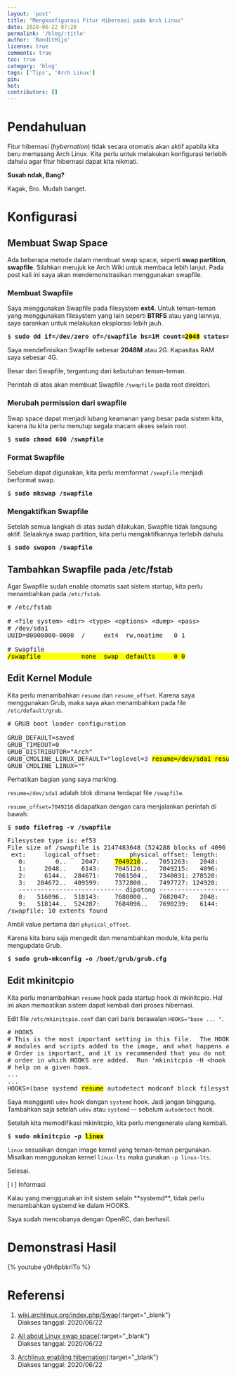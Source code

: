 ```yaml
---
layout: 'post'
title: "Mengkonfigurasi Fitur Hibernasi pada Arch Linux"
date: 2020-06-22 07:20
permalink: '/blog/:title'
author: 'BanditHijo'
license: true
comments: true
toc: true
category: 'blog'
tags: ['Tips', 'Arch Linux']
pin:
hot:
contributors: []
---
```


# Pendahuluan

Fitur hibernasi (*hybernation*) tidak secara otomatis akan aktif apabila kita beru memasang Arch Linux. Kita perlu untuk melakukan konfigurasi terlebih dahulu agar fitur hibernasi dapat kita nikmati.

**Susah ndak, Bang?**

Kagak, Bro. Mudah banget.

# Konfigurasi

## Membuat Swap Space

Ada beberapa metode dalam membuat swap space, seperti **swap partition**, **swapfile**. Silahkan merujuk ke Arch Wiki untuk membaca lebih lanjut. Pada post kali ini saya akan mendemonstrasikan menggunakan swapfile.

### Membuat Swapfile

Saya menggunakan Swapfile pada filesystem **ext4**. Untuk teman-teman yang menggunakan filesystem yang lain seperti **BTRFS** atau yang lainnya, saya sarankan untuk melakukan eksplorasi lebih jauh.

<pre>
$ <b>sudo dd if=/dev/zero of=/swapfile bs=1M count=<mark>2048</mark> status=progress</b>
</pre>

Saya mendefinisikan Swapfile sebesar **2048M** atau 2G. Kapasitas RAM saya sebesar 4G.

Besar dari Swapfile, tergantung dari kebutuhan teman-teman.

Perintah di atas akan membuat Swapfile `/swapfile` pada root direktori.

### Merubah permission dari swapfile

Swap space dapat menjadi lubang keamanan yang besar pada sistem kita, karena itu kita perlu menutup segala macam akses selain root.

<pre>
$ <b>sudo chmod 600 /swapfile</b>
</pre>

### Format Swapfile

Sebelum dapat digunakan, kita perlu memformat `/swapfile` menjadi berformat swap.

<pre>
$ <b>sudo mkswap /swapfile</b>
</pre>

### Mengaktifkan Swapfile

Setelah semua langkah di atas sudah dilakukan, Swapfile tidak langsung aktif. Selaaknya swap partition, kita perlu mengaktifkannya terlebih dahulu.

<pre>
$ <b>sudo swapon /swapfile</b>
</pre>

## Tambahkan Swapfile pada /etc/fstab

Agar Swapfile sudah enable otomatis saat sistem startup, kita perlu menambahkan pada `/etc/fstab`.

<pre>
# /etc/fstab

# &lt;file system&gt; &lt;dir&gt; &lt;type&gt; &lt;options&gt; &lt;dump&gt; &lt;pass&gt;
# /dev/sda1
UUID=00000000-0000  /     ext4  rw,noatime   0 1

# Swapfile
<mark>/swapfile           none  swap  defaults     0 0</mark>
</pre>

## Edit Kernel Module

Kita perlu menambahkan `resume` dan `resume_offset`. Karena saya menggunakan Grub, maka saya akan menambahkan pada file `/etc/default/grub`.

<pre>
# GRUB boot loader configuration

GRUB_DEFAULT=saved
GRUB_TIMEOUT=0
GRUB_DISTRIBUTOR="Arch"
GRUB_CMDLINE_LINUX_DEFAULT="loglevel=3 <mark>resume=/dev/sda1 resume_offset=7049216</mark>"
GRUB_CMDLINE_LINUX=""
</pre>

Perhatikan bagian yang saya marking.

`resume=/dev/sda1` adalah blok dimana terdapat file `/swapfile`.

`resume_offset=7049216` didapatkan dengan cara menjalankan perintah di bawah.

<pre>
$ <b>sudo filefrag -v /swapfile</b>
</pre>

<pre>
Filesystem type is: ef53
File size of /swapfile is 2147483648 (524288 blocks of 4096 bytes)
 ext:     logical_offset:        physical_offset: length:   expected: flags:
   0:        0..    2047:    <mark>7049216</mark>..   7051263:   2048:
   1:     2048..    6143:    7045120..   7049215:   4096:    7051264:
   2:     6144..  284671:    7061504..   7340031: 278528:    7049216:
   3:   284672..  409599:    7372800..   7497727: 124928:    7340032:
   ---------------------------- dipotong ---------------------------
   8:   516096..  518143:    7680000..   7682047:   2048:    7675904:
   9:   518144..  524287:    7684096..   7690239:   6144:    7682048: last,eof
/swapfile: 10 extents found
</pre>

Ambil value pertama dari `physical_offset`.

Karena kita baru saja mengedit dan menambahkan module, kita perlu mengupdate Grub.

<pre>
$ <b>sudo grub-mkconfig -o /boot/grub/grub.cfg</b>
</pre>

## Edit mkinitcpio

Kita perlu menambahkan `resume` hook pada startup hook di mkinitcpio. Hal ini akan memastikan sistem dapat kembali dari proses hibernasi.

Edit file `/etc/mkinitcpio.conf` dan cari baris berawalan `HOOKS="base ... "`.

<pre>
# HOOKS
# This is the most important setting in this file.  The HOOKS control the
# modules and scripts added to the image, and what happens at boot time.
# Order is important, and it is recommended that you do not change the
# order in which HOOKS are added.  Run 'mkinitcpio -H &lt;hook name&gt;' for
# help on a given hook.
...
...
HOOKS=(base systemd <mark>resume</mark> autodetect modconf block filesystems keyboard fsck)
</pre>

Saya mengganti `udev` hook dengan `systemd` hook. Jadi jangan binggung. Tambahkan saja setelah `udev` atau `systemd` -- sebelum `autodetect` hook.

Setelah kita memodifikasi mkinitcpio, kita perlu mengenerate ulang kembali.

<pre>
$ <b>sudo mkinitcpio -p <mark>linux</mark></b>
</pre>

`linux` sesuaikan dengan image kernel yang teman-teman pergunakan. Misalkan menggunakan kernel `linux-lts` maka gunakan `-p linux-lts`.

Selesai.

<!-- INFORMATION -->
<div class="blockquote-blue">
<div class="blockquote-blue-title">[ i ] Informasi</div>
<p markdown=1>Kalau yang menggunakan init sistem selain **systemd**, tidak perlu menambahkan systemd ke dalam HOOKS.</p>
<p>Saya sudah mencobanya dengan OpenRC, dan berhasil.</p>
</div>

# Demonstrasi Hasil

{% youtube y0h6pbkrITo %}









# Referensi

1. [wiki.archlinux.org/index.php/Swap](https://wiki.archlinux.org/index.php/Swap){:target="_blank"}
<br>Diakses tanggal: 2020/06/22

2. [All about Linux swap space](https://www.linux.com/news/all-about-linux-swap-space/){:target="_blank"}
<br>Diakses tanggal: 2020/06/22

2. [Archlinux enabling hibernation](http://blog.programmableproduction.com/2016/02/22/ArchLinux-Powermanagement-Setting-Hibernate/){:target="_blank"}
<br>Diakses tanggal: 2020/06/22
